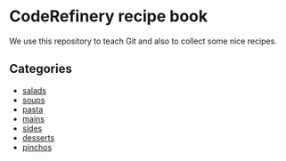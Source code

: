 # CodeRefinery recipe book

We use this repository to teach Git and also to collect
some nice recipes.



## Categories

- [salads](salads)
- [soups](soups)
- [pasta](pasta)
- [mains](mains)
- [sides](sides)
- [desserts](desserts)
- [pinchos](pinchos)
